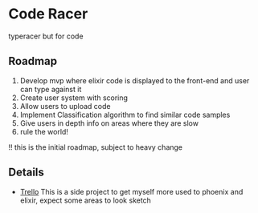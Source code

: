 # Code Racer

typeracer but for code

## Roadmap

1. Develop mvp where elixir code is displayed to the front-end and user can type against it
2. Create user system with scoring
3. Allow users to upload code 
4. Implement Classification algorithm to find similar code samples
5. Give users in depth info on areas where they are slow
6. rule the world!

!! this is the initial roadmap, subject to heavy change

## Details

- [Trello](https://trello.com/b/5Bye4sSA/code-racer)
This is a side project to get myself more used to phoenix and elixir, expect some areas to look
sketch


